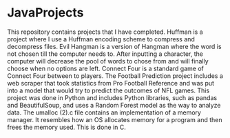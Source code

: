 # JavaProjects

This repository contains projects that I have completed. 
Huffman is a project where I use a Huffman encoding scheme to compress and decompress files. Evil Hangman is a version of Hangman where the word is not chosen till the computer needs to. After inputting a character, the computer will decrease the pool of words to chose from and will finally choose when no options are left. 
Connect Four is a standard game of Connect Four between to players. 
The Football Prediction project includes a web scraper that took statistics from Pro Football Reference and was put into a model that would try to predict the outcomes of NFL games. This project was done in Python and includes Python libraries, such as pandas and BeautifulSoup, and uses a Random Forest model as the way to analyze data. 
The umalloc (2).c file contains an implementation of a memory manager. It resembles how an OS allocates memory for a program and then frees the memory used. This is done in C. 
